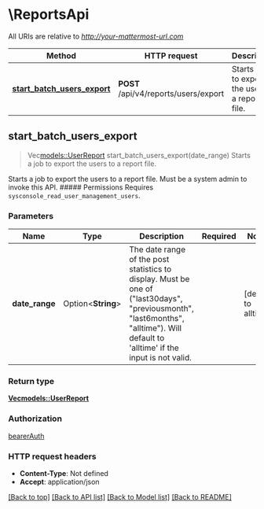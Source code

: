 # \ReportsApi

All URIs are relative to *http://your-mattermost-url.com*

Method | HTTP request | Description
------------- | ------------- | -------------
[**start_batch_users_export**](ReportsApi.md#start_batch_users_export) | **POST** /api/v4/reports/users/export | Starts a job to export the users to a report file.



## start_batch_users_export

> Vec<models::UserReport> start_batch_users_export(date_range)
Starts a job to export the users to a report file.

Starts a job to export the users to a report file.  Must be a system admin to invoke this API. ##### Permissions Requires `sysconsole_read_user_management_users`. 

### Parameters


Name | Type | Description  | Required | Notes
------------- | ------------- | ------------- | ------------- | -------------
**date_range** | Option<**String**> | The date range of the post statistics to display. Must be one of (\"last30days\", \"previousmonth\", \"last6months\", \"alltime\"). Will default to 'alltime' if the input is not valid. |  |[default to alltime]

### Return type

[**Vec<models::UserReport>**](UserReport.md)

### Authorization

[bearerAuth](../README.md#bearerAuth)

### HTTP request headers

- **Content-Type**: Not defined
- **Accept**: application/json

[[Back to top]](#) [[Back to API list]](../README.md#documentation-for-api-endpoints) [[Back to Model list]](../README.md#documentation-for-models) [[Back to README]](../README.md)

